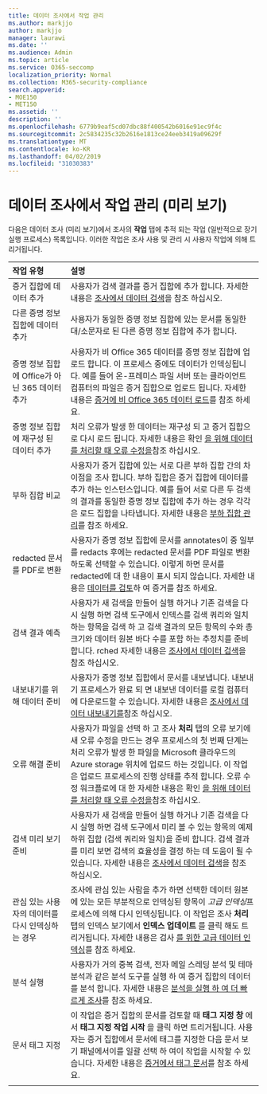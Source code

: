 ```yaml
---
title: 데이터 조사에서 작업 관리
ms.author: markjjo
author: markjjo
manager: laurawi
ms.date: ''
ms.audience: Admin
ms.topic: article
ms.service: O365-seccomp
localization_priority: Normal
ms.collection: M365-security-compliance
search.appverid:
- MOE150
- MET150
ms.assetid: ''
description: ''
ms.openlocfilehash: 6779b9eaf5cd07dbc88f400542b6016e91ec9f4c
ms.sourcegitcommit: 2c5834235c32b2616e1813ce24eeb3419a09629f
ms.translationtype: MT
ms.contentlocale: ko-KR
ms.lasthandoff: 04/02/2019
ms.locfileid: "31030383"
---
```

# <a name="manage-jobs-in-data-investigations-preview"></a>데이터 조사에서 작업 관리 (미리 보기)

다음은 데이터 조사 (미리 보기)에서 조사의 **작업** 탭에 추적 되는 작업 (일반적으로 장기 실행 프로세스) 목록입니다. 이러한 작업은 조사 사용 및 관리 시 사용자 작업에 의해 트리거됩니다.

| 작업 유형           | 설명     |
| :----------------- | :----------     |
|증거 집합에 데이터 추가 | 사용자가 검색 결과를 증거 집합에 추가 합니다.  자세한 내용은 [조사에서 데이터 검색](search-for-data.md)을 참조 하십시오. |
|다른 증명 정보 집합에 데이터 추가 | 사용자가 동일한 증명 정보 집합에 있는 문서를 동일한 대/소문자로 된 다른 증명 정보 집합에 추가 합니다.|
|증명 정보 집합에 Office가 아닌 365 데이터 추가 | 사용자가 비 Office 365 데이터를 증명 정보 집합에 업로드 합니다. 이 프로세스 중에도 데이터가 인덱싱됩니다. 예를 들어 온-프레미스 파일 서버 또는 클라이언트 컴퓨터의 파일은 증거 집합으로 업로드 됩니다. 자세한 내용은 [증거에 비 Office 365 데이터 로드](load-non-office365-data.md)를 참조 하세요.| 
|증명 정보 집합에 재구성 된 데이터 추가 | 처리 오류가 발생 한 데이터는 재구성 되 고 증거 집합으로 다시 로드 됩니다. 자세한 내용은 확인 [을 위해 데이터를 처리할 때 오류 수정을](error-remediation.md)참조 하십시오. | 
|부하 집합 비교 | 사용자가 증거 집합에 있는 서로 다른 부하 집합 간의 차이점을 조사 합니다. 부하 집합은 증거 집합에 데이터를 추가 하는 인스턴스입니다. 예를 들어 서로 다른 두 검색의 결과를 동일한 증명 정보 집합에 추가 하는 경우 각각은 로드 집합을 나타냅니다. 자세한 내용은 [부하 집합 관리](manage-load-sets.md)를 참조 하세요. |
|redacted 문서를 PDF로 변환|사용자가 증명 정보 집합에 문서를 annotates이 중 일부를 redacts 후에는 redacted 문서를 PDF 파일로 변환 하도록 선택할 수 있습니다. 이렇게 하면 문서를 redacted에 대 한 내용이 표시 되지 않습니다. 자세한 내용은 [데이터를 검토](review-data-in-evidence.md)하 여 증거를 참조 하세요. |
|검색 결과 예측 | 사용자가 새 검색을 만들어 실행 하거나 기존 검색을 다시 실행 하면 검색 도구에서 인덱스를 검색 쿼리와 일치 하는 항목을 검색 하 고 검색 결과의 모든 항목의 수와 총 크기와 데이터 원본 바다 수를 포함 하는 추정치를 준비 합니다. rched  자세한 내용은 [조사에서 데이터 검색](search-for-data.md)을 참조 하십시오. | 
|내보내기를 위해 데이터 준비 | 사용자가 증명 정보 집합에서 문서를 내보냅니다. 내보내기 프로세스가 완료 되 면 내보낸 데이터를 로컬 컴퓨터에 다운로드할 수 있습니다. 자세한 내용은 [조사에서 데이터 내보내기를](export-data.md)참조 하십시오. | 
|오류 해결 준비 |사용자가 파일을 선택 하 고 조사 **처리** 탭의 오류 보기에 새 오류 수정을 만드는 경우 프로세스의 첫 번째 단계는 처리 오류가 발생 한 파일을 Microsoft 클라우드의 Azure storage 위치에 업로드 하는 것입니다. 이 작업은 업로드 프로세스의 진행 상태를 추적 합니다. 오류 수정 워크플로에 대 한 자세한 내용은 확인 [을 위해 데이터를 처리할 때 오류 수정을](error-remediation.md)참조 하십시오.| 
|검색 미리 보기 준비 | 사용자가 새 검색을 만들어 실행 하거나 기존 검색을 다시 실행 하면 검색 도구에서 미리 볼 수 있는 항목의 예제 하위 집합 (검색 쿼리와 일치)을 준비 합니다. 검색 결과를 미리 보면 검색의 효율성을 결정 하는 데 도움이 될 수 있습니다.  자세한 내용은 [조사에서 데이터 검색](search-for-data.md)을 참조 하십시오. | 
|관심 있는 사용자의 데이터를 다시 인덱싱하는 경우 | 조사에 관심 있는 사람을 추가 하면 선택한 데이터 원본에 있는 모든 부분적으로 인덱싱된 항목이 *고급 인덱싱*프로세스에 의해 다시 인덱싱됩니다. 이 작업은 조사 **처리** 탭의 인덱스 보기에서 **인덱스 업데이트** 를 클릭 해도 트리거됩니다. 자세한 내용은 검사 [를 위한 고급 데이터 인덱싱](index-data-people-of-interest.md)를 참조 하세요.
|분석 실행 | 사용자가 거의 중복 검색, 전자 메일 스레딩 분석 및 테마 분석과 같은 분석 도구를 실행 하 여 증거 집합의 데이터를 분석 합니다. 자세한 내용은 [분석을 실행 하 여 더 빠르게 조사](run-analytics-to-investigate-faster.md)를 참조 하세요. | 
|문서 태그 지정 | 이 작업은 증거 집합의 문서를 검토할 때 **태그 지정 창** 에서 **태그 지정 작업 시작** 을 클릭 하면 트리거됩니다. 사용자는 증거 집합에서 문서에 태그를 지정한 다음 문서 보기 패널에서이를 일괄 선택 하 여이 작업을 시작할 수 있습니다. 자세한 내용은 [증거에서 태그 문서](tag-documents.md)를 참조 하세요. | 
|||
